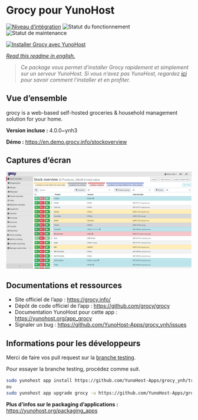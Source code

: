 <!--
N.B.: This README was automatically generated by https://github.com/YunoHost/apps/tree/master/tools/README-generator
It shall NOT be edited by hand.
-->

# Grocy pour YunoHost

[![Niveau d’intégration](https://dash.yunohost.org/integration/grocy.svg)](https://dash.yunohost.org/appci/app/grocy) ![Statut du fonctionnement](https://ci-apps.yunohost.org/ci/badges/grocy.status.svg) ![Statut de maintenance](https://ci-apps.yunohost.org/ci/badges/grocy.maintain.svg)

[![Installer Grocy avec YunoHost](https://install-app.yunohost.org/install-with-yunohost.svg)](https://install-app.yunohost.org/?app=grocy)

*[Read this readme in english.](./README.md)*

> *Ce package vous permet d’installer Grocy rapidement et simplement sur un serveur YunoHost.
Si vous n’avez pas YunoHost, regardez [ici](https://yunohost.org/#/install) pour savoir comment l’installer et en profiter.*

## Vue d’ensemble

grocy is a web-based self-hosted groceries & household management solution for your home.

**Version incluse :** 4.0.0~ynh3

**Démo :** https://en.demo.grocy.info/stockoverview

## Captures d’écran

![Capture d’écran de Grocy](./doc/screenshots/stock-en.png)

## Documentations et ressources

* Site officiel de l’app : <https://grocy.info/>
* Dépôt de code officiel de l’app : <https://github.com/grocy/grocy>
* Documentation YunoHost pour cette app : <https://yunohost.org/app_grocy>
* Signaler un bug : <https://github.com/YunoHost-Apps/grocy_ynh/issues>

## Informations pour les développeurs

Merci de faire vos pull request sur la [branche testing](https://github.com/YunoHost-Apps/grocy_ynh/tree/testing).

Pour essayer la branche testing, procédez comme suit.

``` bash
sudo yunohost app install https://github.com/YunoHost-Apps/grocy_ynh/tree/testing --debug
ou
sudo yunohost app upgrade grocy -u https://github.com/YunoHost-Apps/grocy_ynh/tree/testing --debug
```

**Plus d’infos sur le packaging d’applications :** <https://yunohost.org/packaging_apps>